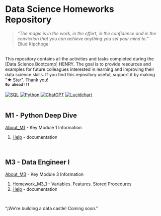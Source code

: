 # Data Science Homeworks Repository 
>*“The magic is in the work, in the effort, in the confidence and in the conviction that you can achieve anything you set your mind to.”*<br />
>Eliud Kipchoge

<br />This repository contains all the activities and tasks completed during the [Data Science Bootcamp] HENRY. The goal is to provide resources and examples for future colleagues interested in learning and improving their data science skills. If you find this repository useful, support it by making "★ Star". Thank you! <br />
**```Go ahead!!!```** <br />
<br />
[![SQL](https://img.shields.io/badge/MySQL-8.0+-00758F?style=for-the-badge&logo=mysql&logoColor=white&labelColor=101010)](https://mysql.com)
[![Python](https://img.shields.io/badge/Python-3.10+-yellow?style=for-the-badge&logo=python&logoColor=white&labelColor=101010)](https://python.org)
[![ChatGPT](https://img.shields.io/badge/ChatGPT-GPT--4-7CF178?style=for-the-badge&logo=openai&logoColor=white&labelColor=101010)](https://platform.openai.com)
[![Lucidchart](https://img.shields.io/badge/Lucidchart+-f29221?style=for-the-badge&logo=Lucidchart&logoColor=white&labelColor=yellow)](https://Lucidchart.com)
<br /><br />

M1 - Python Deep Dive
------------- 
[About_M1](M1/About_M1.md) - Key Module 1 Information
1. [Help](.ipynb) -  documentation
<br />

M3 - Data Engineer I 
------------- 
[About_M3](M3/About_M3.md) - Key Module 3 Information
1. [Homework_M3_1](M3/Homework_M3_1_VariablesFunctionsProcedures.sql) - Variables. Features. Stored Procedures
2. [Help](.ipynb) -  documentation

<br />

"¡We're building a data castle! Coming soon."
